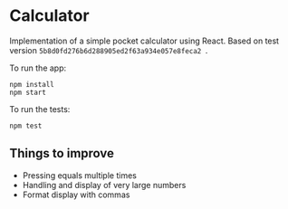 # Calculator

Implementation of a simple pocket calculator using React. Based on test version `5b8d0fd276b6d288905ed2f63a934e057e8feca2 `.

To run the app:

    npm install
    npm start

To run the tests:

    npm test

## Things to improve

* Pressing equals multiple times
* Handling and display of very large numbers
* Format display with commas

